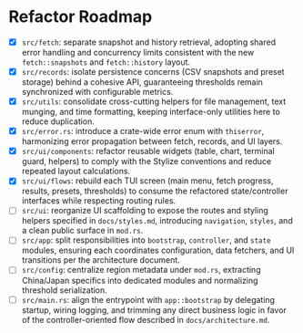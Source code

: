 # Refactor Roadmap

- [x] `src/fetch`: separate snapshot and history retrieval, adopting shared error handling and concurrency limits consistent with the new `fetch::snapshots` and `fetch::history` layout.
- [x] `src/records`: isolate persistence concerns (CSV snapshots and preset storage) behind a cohesive API, guaranteeing thresholds remain synchronized with configurable metrics.
- [x] `src/utils`: consolidate cross-cutting helpers for file management, text munging, and time formatting, keeping interface-only utilities here to reduce duplication.
- [x] `src/error.rs`: introduce a crate-wide error enum with `thiserror`, harmonizing error propagation between fetch, records, and UI layers.
- [x] `src/ui/components`: refactor reusable widgets (table, chart, terminal guard, helpers) to comply with the Stylize conventions and reduce repeated layout calculations.
- [x] `src/ui/flows`: rebuild each TUI screen (main menu, fetch progress, results, presets, thresholds) to consume the refactored state/controller interfaces while respecting routing rules.
- [ ] `src/ui`: reorganize UI scaffolding to expose the routes and styling helpers specified in `docs/styles.md`, introducing `navigation`, `styles`, and a clean public surface in `mod.rs`.
- [ ] `src/app`: split responsibilities into `bootstrap`, `controller`, and `state` modules, ensuring each coordinates configuration, data fetchers, and UI transitions per the architecture document.
- [ ] `src/config`: centralize region metadata under `mod.rs`, extracting China/Japan specifics into dedicated modules and normalizing threshold serialization.
- [ ] `src/main.rs`: align the entrypoint with `app::bootstrap` by delegating startup, wiring logging, and trimming any direct business logic in favor of the controller-oriented flow described in `docs/architecture.md`.
